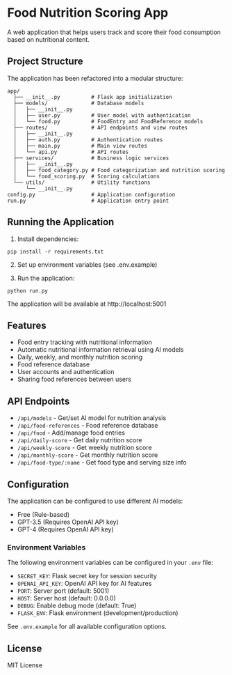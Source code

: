 # Food Nutrition Scoring App

A web application that helps users track and score their food consumption based on nutritional content.

## Project Structure

The application has been refactored into a modular structure:

```
app/
  ├── __init__.py          # Flask app initialization
  ├── models/              # Database models
  │   ├── __init__.py
  │   ├── user.py          # User model with authentication
  │   └── food.py          # FoodEntry and FoodReference models
  ├── routes/              # API endpoints and view routes
  │   ├── __init__.py
  │   ├── auth.py          # Authentication routes
  │   ├── main.py          # Main view routes
  │   └── api.py           # API routes
  ├── services/            # Business logic services
  │   ├── __init__.py
  │   ├── food_category.py # Food categorization and nutrition scoring
  │   └── food_scoring.py  # Scoring calculations
  └── utils/               # Utility functions
      └── __init__.py
config.py                  # Application configuration
run.py                     # Application entry point
```

## Running the Application

1. Install dependencies:
```
pip install -r requirements.txt
```

2. Set up environment variables (see .env.example)

3. Run the application:
```
python run.py
```

The application will be available at http://localhost:5001

## Features

- Food entry tracking with nutritional information
- Automatic nutritional information retrieval using AI models
- Daily, weekly, and monthly nutrition scoring
- Food reference database
- User accounts and authentication
- Sharing food references between users

## API Endpoints

- `/api/models` - Get/set AI model for nutrition analysis
- `/api/food-references` - Food reference database
- `/api/food` - Add/manage food entries
- `/api/daily-score` - Get daily nutrition score
- `/api/weekly-score` - Get weekly nutrition score
- `/api/monthly-score` - Get monthly nutrition score
- `/api/food-type/:name` - Get food type and serving size info

## Configuration

The application can be configured to use different AI models:
- Free (Rule-based)
- GPT-3.5 (Requires OpenAI API key)
- GPT-4 (Requires OpenAI API key)

### Environment Variables

The following environment variables can be configured in your `.env` file:

- `SECRET_KEY`: Flask secret key for session security
- `OPENAI_API_KEY`: OpenAI API key for AI features
- `PORT`: Server port (default: 5001)
- `HOST`: Server host (default: 0.0.0.0)
- `DEBUG`: Enable debug mode (default: True)
- `FLASK_ENV`: Flask environment (development/production)

See `.env.example` for all available configuration options.

## License

MIT License 